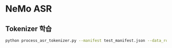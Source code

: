 # NeMo ASR

## Tokenizer 학습

```bash
python process_asr_tokenizer.py --manifest test_manifest.json --data_root tmp --tokenizer spe --vocab_size 5000
```

